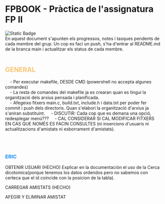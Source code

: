 # FPBOOK - Pràctica de l'assignatura FP II
<img alt="Static Badge" src="https://img.shields.io/badge/status-not_started-red">
<br>
    En aquest document s'apunten els progressos, notes i tasques pendents de cada membre del grup. Un cop es faci un push, s'ha d'entrar al README.md de la branca main i actualitzar els status de cada membre.
<br><br>
<h2 style="color:#F8C471">GENERAL</h2> 
<p>
<!-- Apunts generals -->
&nbsp &nbsp - Per executar makefile, DESDE CMD (powershell no accepta algunes comandes)<br>
&nbsp &nbsp - La resta de comandes del makefile ja es crearan quan es tingui la organització dels arxius pensada i planificada.<br>
&nbsp &nbsp - Afegeixo fitxers main.c, build.txt, include.h i data.txt per poder fer commit i push dels directoris. Quan s'elabori la organització d'arxius ja s'aniran substituint.
&nbsp &nbsp - DISCUTIR: Cada cop que es demana una opció, redesplegar menú???
&nbsp &nbsp - CAL CONSIDERAR SI CAL MODIFICAR FITXERS EN CAS QUE NOMÉS ES FACIN CONSULTES (ni insercions d'usuaris ni actualitzacions d'amistats ni esborrament d'amistats).

<!-- Fi dels apunts generals -->
</p>
<br><br>
<h3 style="color:DodgerBlue"> ERIC </h3> 
<P>
    OBTENIR USUARI (HECHO)
    Explicar en la documentación el uso de la Cerca dicotomica(porque tenemos los datos ordendos pero no sabemos con certeca que el id coincide con la posicion de la tabla).
</p>
<p>
    CARREGAR AMISTATS (HECHO)
</P>
<p>
    AFEGIR Y ELIMINAR AMISTAT
</p>
<br><br>
